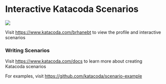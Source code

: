 # Interactive Katacoda Scenarios

[![](http://shields.katacoda.com/katacoda/brhanebt/count.svg)](https://www.katacoda.com/brhanebt "Get your profile on Katacoda.com")

Visit https://www.katacoda.com/brhanebt to view the profile and interactive scenarios

### Writing Scenarios
Visit https://www.katacoda.com/docs to learn more about creating Katacoda scenarios

For examples, visit https://github.com/katacoda/scenario-example
